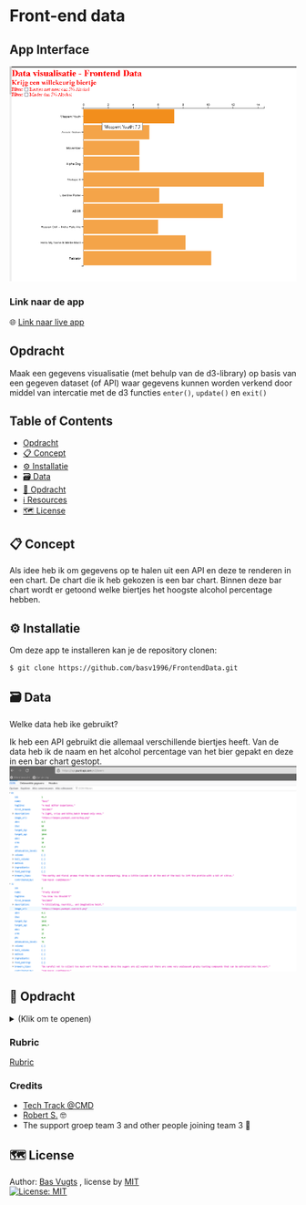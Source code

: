 # Front-end data

## App Interface
![Interface van de app](https://github.com/basv1996/FrontendData/blob/main/wiki_Img/BarChartWithAxes.png)

### Link naar de app
:globe_with_meridians: [Link naar live app](https://fd-tt-basv.netlify.app/) 


## Opdracht

Maak een gegevens visualisatie (met behulp van de d3-library) op basis van een gegeven dataset (of API) waar gegevens kunnen worden verkend door middel van intercatie met de d3 functies `enter()`, `update()` en `exit()`


## Table of Contents
  * [Opdracht](#assessment)
  * [📋 Concept](#---concept)
  * [⚙️ Installatie](#---installation)
  * [🗃 Data](#---data)
  * [🏫 Opdracht](#---Opdracht)
  * [ℹ️ Resources](#---resources)
  * [🗺️ License](#----license)


## 📋 Concept

Als idee heb ik om gegevens op te halen uit een API en deze te renderen in een chart. De chart die ik heb gekozen is een bar chart. Binnen deze bar chart wordt er getoond welke biertjes het hoogste alcohol percentage hebben.



## ⚙️ Installatie
Om deze app te installeren kan je de repository clonen:
```bash
$ git clone https://github.com/basv1996/FrontendData.git
```

## 🗃 Data
Welke data heb ike gebruikt?

Ik heb een API gebruikt die allemaal verschillende biertjes heeft. Van de data heb ik de naam en het alcohol percentage van het bier gepakt en deze in een bar chart gestopt. 
![Ruwe dataset](https://github.com/basv1996/FrontendData/blob/main/wiki_Img/Dataset_raw.png)



## 🏫 Opdracht
<details>
  <summary></strong> (Klik om te openen)</summary>
Tijdens het vak Frontend data worden we beoordeld op de volgende punten:

- Toepassing van het onderwerp
- Begrijpen van de materie
- Kwaliteit
- Proces


</details>

### Rubric

[Rubric](https://github.com/basv1996/FrontendData/wiki/Rubric-Frontend-Data-21-22.png)

### Credits
-  [Tech Track @CMD](https://github.com/cmda-tt/course-21-22) 
- [Robert S.](https://github.com/roberrrt-s) :nerd_face:
- The support groep team 3 and other people joining team 3 :muscle:


## 🗺️ License
Author: [Bas Vugts](https://github.com/basv1996) , license by
[MIT](https://github.com/basv1996/FrontendData/blob/master/LICENSE)      
[![License: MIT](https://img.shields.io/badge/License-MIT-yellow.svg)](https://opensource.org/licenses/MIT)

